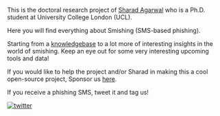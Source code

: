 This is the doctoral research project of [Sharad Agarwal](https://sharad1126.github.io/) who is a Ph.D. student at University College London (UCL).

Here you will find everything about Smishing (SMS-based phishing). 

Starting from a [knowledgebase](https://github.com/reportsmishing/knowledgebase) to a lot more of interesting insights in the world of smishing. 
Keep an eye out for some very interesting upcoming tools and data!

If you would like to help the project and/or Sharad in making this a cool open-source project, Sponsor us [here](https://github.com/sponsors/reportsmishing).

If you receive a phishing SMS, tweet it and tag us!

[![twitter](https://img.shields.io/twitter/follow/reportsmishing?style=social)](https://twitter.com/reportsmishing)
